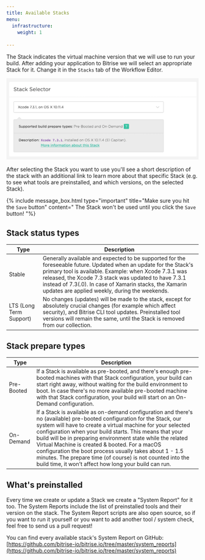 ```yaml
---
title: Available Stacks
menu:
  infrastructure:
    weight: 1

---
```

The Stack indicates the virtual machine version that we will use to run your build.
After adding your application to Bitrise we will select an appropriate Stack for it.
Change it in the `Stacks` tab of the Workflow Editor.

![Screenshot](/img/infrastructure/stack_selector.png)

After selecting the Stack you want to use you'll see a short description of the stack
with an additional link to learn more about that specific Stack (e.g. to see what
tools are preinstalled, and which versions, on the selected Stack).

{% include message_box.html type="important" title="Make sure you hit the `Save` button" content=" The Stack won't be used until you click the `Save` button!
"%}

## Stack status types

| Type | Description |
| --- | --- |
| Stable | Generally available and expected to be supported for the foreseeable future. Updated when an update for the Stack's primary tool is available. Example: when Xcode 7.3.1 was released, the Xcode 7.3 stack was updated to have 7.3.1 instead of 7.3(.0). In case of Xamarin stacks, the Xamarin updates are applied weekly, during the weekends. |
| LTS (Long Term Support) | No changes (updates) will be made to the stack, except for absolutely crucial changes (for example which affect security), and Bitrise CLI tool updates. Preinstalled tool versions will remain the same, until the Stack is removed from our collection. |

## Stack prepare types

| Type | Description |
| --- | --- |
| Pre-Booted | If a Stack is available as pre-booted, and there's enough pre-booted machines with that Stack configuration, your build can start right away, without waiting for the build environment to boot. In case there's no more available pre-booted machine with that Stack configuration, your build will start on an On-Demand configuration. |
| On-Demand | If a Stack is available as on-demand configuration and there's no (available) pre-booted configuration for the Stack, our system will have to create a virtual machine for your selected configuration when your build starts. This means that your build will be in preparing environment state while the related Virtual Machine is created & booted. For a macOS configuration the boot process usually takes about 1 - 1.5 minutes. The prepare time (of course) is not counted into the build time, it won't affect how long your build can run. |

## What's preinstalled

Every time we create or update a Stack we create a "System Report" for it too.
The System Reports include the list of preinstalled tools and their version on the stack.
The System Report scripts are also open source, so if you want to run it yourself
or you want to add another tool / system check, feel free to send us a pull request!

You can find every available stack's System Report on GitHub: [https://github.com/bitrise-io/bitrise.io/tree/master/system_reports](https://github.com/bitrise-io/bitrise.io/tree/master/system_reports)